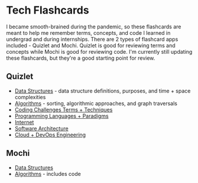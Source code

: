 # Tech Flashcards
I became smooth-brained during the pandemic, so these flashcards are meant to help me remember terms, concepts, and code I learned in undergrad and during internships. There are 2 types of flashcard apps included - Quizlet and Mochi. Quizlet is good for reviewing terms and concepts while Mochi is good for reviewing code. I'm currently still updating these flashcards, but they're a good starting point for review. 

## Quizlet
  * [Data Structures](https://quizlet.com/_by8i89?x=1jqt&i=3tpv2g) - data structure definitions, purposes, and time + space complexities
  * [Algorithms](https://quizlet.com/_c0d5fa?x=1jqt&i=3tpv2g) - sorting, algorithmic approaches, and graph traversals
  * [Coding Challenges Terms + Techniques](https://quizlet.com/_by5spm?x=1qqt&i=3tpv2g)
  * [Programming Languages + Paradigms](https://quizlet.com/711340754/programming-languages-flash-cards/)
  * [Internet](https://quizlet.com/711340914/internet-flash-cards/)
  * [Software Architecture](https://quizlet.com/716686558/software-architecture-flash-cards/)
  * [Cloud + DevOps Engineering](https://quizlet.com/711337075/cloud-devops-engineering-flash-cards/)
  
## Mochi
  * [Data Structures](https://app.mochi.cards/decks/06b1d622-9d8c-4fc8-b148-8d1b62f45a7c/DuSOPfQN/Data-Structures-Algorithms)
  * [Algorithms](https://app.mochi.cards/decks/06b1d622-9d8c-4fc8-b148-8d1b62f45a7c/petAYmPv/Algorithms) - includes code
